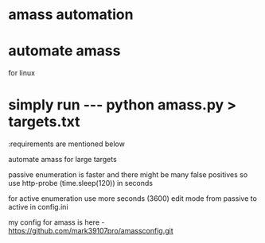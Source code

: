 # amass automation
# automate amass

for linux

# simply run  ---  python amass.py > targets.txt 

:requirements are mentioned below

automate amass for large targets
 
passive enumeration is faster and there might be many false positives so use http-probe  (time.sleep(120)) in seconds


for active enumeration use more seconds (3600)
edit mode from passive to active in config.ini 

my config for amass is here  - https://github.com/mark39107pro/amassconfig.git
